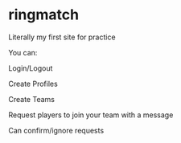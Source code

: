 # ringmatch
Literally my first site for practice


You can:

Login/Logout

Create Profiles

Create Teams

Request players to join your team with a message

Can confirm/ignore requests
